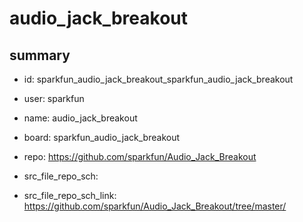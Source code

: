 # audio_jack_breakout
 
## summary 
* id: sparkfun_audio_jack_breakout_sparkfun_audio_jack_breakout
* user: sparkfun
* name: audio_jack_breakout
* board: sparkfun_audio_jack_breakout
* repo: https://github.com/sparkfun/Audio_Jack_Breakout



* src_file_repo_sch: 
* src_file_repo_sch_link: https://github.com/sparkfun/Audio_Jack_Breakout/tree/master/







